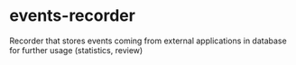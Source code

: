 # events-recorder
Recorder that stores events coming from external applications in database for further usage (statistics, review)
